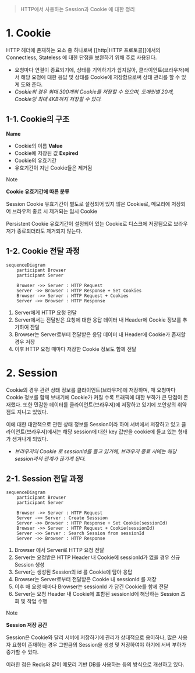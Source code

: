 > HTTP에서 사용하는 Session과 Cookie 에 대한 정리
# 1. Cookie
HTTP 헤더에 존재하는 요소 중 하나로써 [[http|HTTP 프로토콜]]에서의 Connectless, Stateless 에 대한 단점을 보완하기 위해 주로 사용된다.
- 요청마다 연결이 종료되기에, 상태를 기억하기가 쉽지않아, 클라이언트(브라우저)에서 해당 요청에 대한 응답 및 상태를 Cookie에 저장함으로써 상태 관리를 할 수 있게 도와 준다.
- *Cookie의 경우 최대 300개의 Cookie를 저장할 수 있으며, 도메인별 20개, Cookie당 최대 4KB까지 저장할 수 있다.*
## 1-1. Cookie의 구조
**Name**
- Cookie의 이름
**Value**
- Cookie에 저장된 값
**Expired**
- Cookie의 유효기간
- 유효기간이 지난 Cookie들은 제거됨
>[!NOTE]
>**Cookie 유효기간에 따른 분류**
>
>Session Cookie
>유효기간이 별도로 설정되어 있지 않은 Cookie로, 메모리에 저장되어 브라우저 종료 시 제거되는 임시 Cookie
>
>Persistent Cookie
>유효기간이 설정되어 있는 Cookie로 디스크에 저장됨으로 브라우저가 종료되더라도 제거되지 않는다.

## 1-2. Cookie 전달 과정
```mermaid
sequenceDiagram
	participant Browser
	participant Server
	
	Browser ->> Server : HTTP Request
	Server ->> Browser : HTTP Response + Set Cookies
	Browser ->> Server : HTTP Request + Cookies
	Server ->> Browser : HTTP Response
```
1. Server에게 HTTP 요청 전달
2. Server에서는 전달받은 요청에 대한 응답 데이터 내 Header에 Cookie 정보를 추가하여 잔달
3. Browser는 Server로부터 전달받은 응답 데이터 내 Header에 Cookie가 존재할 경우 저장
4. 이후 HTTP 요청 때마다 저장한 Cookie 정보도 함께 전달
# 2. Session
Cookie의 경우 관련 상태 정보를 클라이언트(브라우저)에 저장하며, 매 요청마다 Cookie 정보를 함께 보내기에 Cookie가 커질 수록 트래픽에 대한 부하가 큰 단점이 존재했다. 또한 민감한 데이터를 클라이언트(브라우저)에 저장하고 있기에 보안상의 취약점도 지니고 있었다.

이에 대한 대안책으로 관련 상태 정보를 Session이라 하여 서버에서 저장하고 있고 클라이언트(브라우저)에서는 해당 session에 대한 key 값만을 cookie에 들고 있는 형태가 생겨나게 되었다.
- *브라우저의 Cookie 로 sessionId를 들고 있기에, 브라우저 종료 시에는 해당 session과의 관계가 끊기게 된다.*

## 2-1. Session 전달 과정
```mermaid
sequenceDiagram
	participant Browser
	participant Server
	
	Browser ->> Server : HTTP Request
	Server ->> Server : Create Sesssion
	Server ->> Browser : HTTP Response + Set Cookie(sessionId)
	Browser ->> Server : HTTP Request + Cookie(sessionId)
	Server ->> Server : Search Session from sessionId
	Server ->> Browser : HTTP Response
```
1. Browser 에서 Server로 HTTP 요청 전달
2. Server는 요청받은 HTTP Header 내 Cookie에 sessionId가 없을 경우 신규 Session 생성
3. Server는 생성된 Session의 id 를 Cookie에 담아 응답
4. Browser는 Server로부터 전달받은 Cookie 내 sessionId 를 저장
5. 이후 매 요청 때마다 Browser는 sessionId 가 담긴 Cookie를 함께 전달
6. Server는 요청 Header 내 Cookie에 포함된 sessionId에 해당하는 Session 조회 및 작업 수행
>[!NOTE]
>**Session 저장 공간**
>
>Session은 Cookie와  달리 서버에 저장하기에 관리가 상대적으로 용이하나, 많은 사용자 요청이 존재하는 경우 그만큼의 Session을 생성 및 저장하여야 하기에 서버 부하가 증가할 수 있다.
>
>이러한 점은 Redis와 같이 메모리 기반 DB를 사용하는 등의 방식으로 개선하고 있다.

